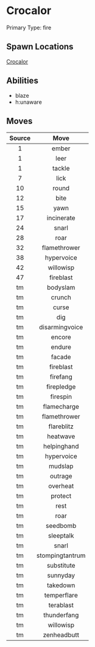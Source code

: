 # Crocalor  
Primary Type: fire  
  
## Spawn Locations  
[Crocalor](/data/spawn_presets/crocalor.md)  
  
## Abilities  
  * blaze
  * h:unaware
  
  
## Moves  
  
| Source | Move |  
|:---:|:---:|  
| 1 | ember |  
| 1 | leer |  
| 1 | tackle |  
| 7 | lick |  
| 10 | round |  
| 12 | bite |  
| 15 | yawn |  
| 17 | incinerate |  
| 24 | snarl |  
| 28 | roar |  
| 32 | flamethrower |  
| 38 | hypervoice |  
| 42 | willowisp |  
| 47 | fireblast |  
| tm | bodyslam |  
| tm | crunch |  
| tm | curse |  
| tm | dig |  
| tm | disarmingvoice |  
| tm | encore |  
| tm | endure |  
| tm | facade |  
| tm | fireblast |  
| tm | firefang |  
| tm | firepledge |  
| tm | firespin |  
| tm | flamecharge |  
| tm | flamethrower |  
| tm | flareblitz |  
| tm | heatwave |  
| tm | helpinghand |  
| tm | hypervoice |  
| tm | mudslap |  
| tm | outrage |  
| tm | overheat |  
| tm | protect |  
| tm | rest |  
| tm | roar |  
| tm | seedbomb |  
| tm | sleeptalk |  
| tm | snarl |  
| tm | stompingtantrum |  
| tm | substitute |  
| tm | sunnyday |  
| tm | takedown |  
| tm | temperflare |  
| tm | terablast |  
| tm | thunderfang |  
| tm | willowisp |  
| tm | zenheadbutt |  
  
